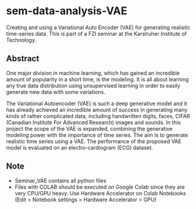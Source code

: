 # sem-data-analysis-VAE

Creating and using a Variational Auto Encoder (VAE) for generating realistic time-series data. This is part of a FZI seminar at the Karslruher Institute of Technology.

## Abstract
One major division in machine learning, which has gained an incredible amount of popularity in a short time, is the modeling. It is all about learning any true data distribution using unsupervised learning in order to easily generate new data with some
variations.

The Variational Autoencoder (VAE) is such a deep generative model and it has already achieved an incredible amount of success in generating many kinds of rather complicated data, including handwritten digits, faces, CIFAR (Canadian Institute For Advanced Research) images and sounds. In this project the scope of the VAE is expanded, combining the generative modeling power with the importance of time series. The aim is to generate realistic time series using a VAE. The performance of the proposed VAE model is evaluated on an electro-cardiogram (ECG) dataset.

## Note
- Seminar_VAE contains all python files
- Files with COLAB should be executed on Google Colab since they are very CPU/GPU heavy. Use Hardware Accelerator on Colab Notebooks (Edit > Notebook settings > Hardware Accelerator > GPU)


